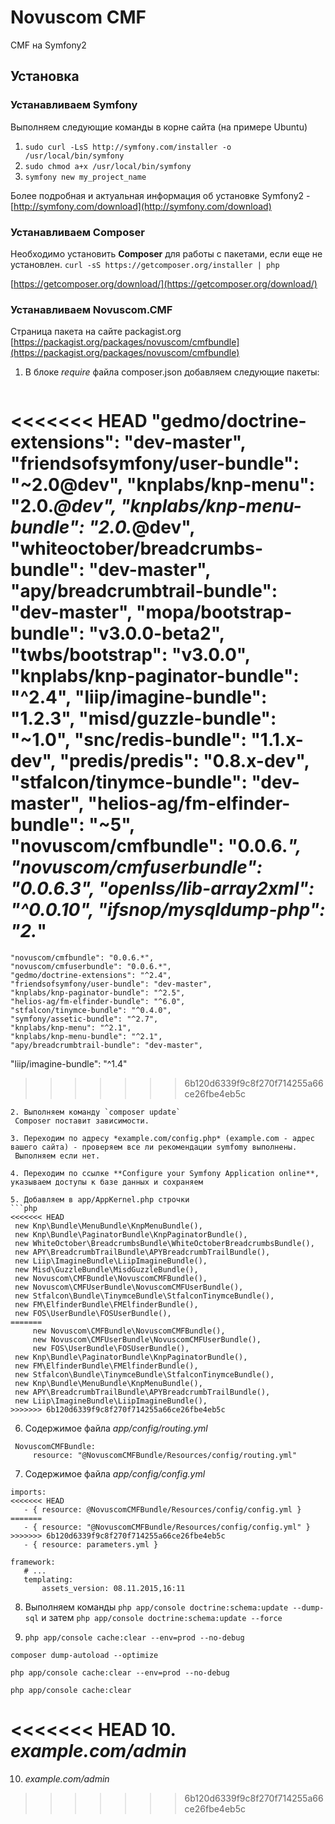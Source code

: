 # Novuscom CMF #

CMF на Symfony2

## Установка ##

### Устанавливаем Symfony ###

Выполняем следующие команды в корне сайта (на примере Ubuntu)

1. `sudo curl -LsS http://symfony.com/installer -o /usr/local/bin/symfony`
2. `sudo chmod a+x /usr/local/bin/symfony`
3. `symfony new my_project_name`

Более подробная и актуальная информация об установке Symfony2 - [http://symfony.com/download](http://symfony.com/download)

### Устанавливаем Composer ###

Необходимо установить **Composer** для работы с пакетами, если еще не установлен.
`curl -sS https://getcomposer.org/installer | php`

[https://getcomposer.org/download/](https://getcomposer.org/download/)

### Устанавливаем Novuscom.CMF ###

Страница пакета на сайте packagist.org [https://packagist.org/packages/novuscom/cmfbundle](https://packagist.org/packages/novuscom/cmfbundle)

1. В блоке *require* файла composer.json добавляем следующие пакеты:
   ```json

<<<<<<< HEAD
    "gedmo/doctrine-extensions": "dev-master",
    "friendsofsymfony/user-bundle": "~2.0@dev",
    "knplabs/knp-menu": "2.0.*@dev",
    "knplabs/knp-menu-bundle": "2.0.*@dev",
    "whiteoctober/breadcrumbs-bundle": "dev-master",
    "apy/breadcrumbtrail-bundle": "dev-master",
    "mopa/bootstrap-bundle": "v3.0.0-beta2",
    "twbs/bootstrap": "v3.0.0",
    "knplabs/knp-paginator-bundle": "^2.4",
    "liip/imagine-bundle": "1.2.3",
    "misd/guzzle-bundle": "~1.0",
    "snc/redis-bundle": "1.1.x-dev",
    "predis/predis": "0.8.x-dev",
    "stfalcon/tinymce-bundle": "dev-master",
    "helios-ag/fm-elfinder-bundle": "~5",
    "novuscom/cmfbundle": "0.0.6.*",
    "novuscom/cmfuserbundle": "0.0.6.3",
    "openlss/lib-array2xml": "^0.0.10",
    "ifsnop/mysqldump-php": "2.*"
=======
	"novuscom/cmfbundle": "0.0.6.*",
	"novuscom/cmfuserbundle": "0.0.6.*",
	"gedmo/doctrine-extensions": "^2.4",
	"friendsofsymfony/user-bundle": "dev-master",
	"knplabs/knp-paginator-bundle": "^2.5",
	"helios-ag/fm-elfinder-bundle": "^6.0",
	"stfalcon/tinymce-bundle": "^0.4.0",
	"symfony/assetic-bundle": "^2.7",
	"knplabs/knp-menu": "^2.1",
	"knplabs/knp-menu-bundle": "^2.1",
	"apy/breadcrumbtrail-bundle": "dev-master",
   "liip/imagine-bundle": "^1.4"
>>>>>>> 6b120d6339f9c8f270f714255a66ce26fbe4eb5c

   ```
2. Выполняем команду `composer update`
    Composer поставит зависимости. 

3. Переходим по адресу *example.com/config.php* (example.com - адрес вашего сайта) - проверяем все ли рекомендации symfomy выполнены.
    Выполняем если нет.

4. Переходим по ссылке **Configure your Symfony Application online**, указываем доступы к базе данных и сохраняем

5. Добавляем в app/AppKernel.php строчки
 ```php
<<<<<<< HEAD
    new Knp\Bundle\MenuBundle\KnpMenuBundle(),
    new Knp\Bundle\PaginatorBundle\KnpPaginatorBundle(),
    new WhiteOctober\BreadcrumbsBundle\WhiteOctoberBreadcrumbsBundle(),
    new APY\BreadcrumbTrailBundle\APYBreadcrumbTrailBundle(),
    new Liip\ImagineBundle\LiipImagineBundle(),
    new Misd\GuzzleBundle\MisdGuzzleBundle(),
    new Novuscom\CMFBundle\NovuscomCMFBundle(),
    new Novuscom\CMFUserBundle\NovuscomCMFUserBundle(),
    new Stfalcon\Bundle\TinymceBundle\StfalconTinymceBundle(),
    new FM\ElfinderBundle\FMElfinderBundle(),
    new FOS\UserBundle\FOSUserBundle(),
=======
        new Novuscom\CMFBundle\NovuscomCMFBundle(),
        new Novuscom\CMFUserBundle\NovuscomCMFUserBundle(),
        new FOS\UserBundle\FOSUserBundle(),
	new Knp\Bundle\PaginatorBundle\KnpPaginatorBundle(),
	new FM\ElfinderBundle\FMElfinderBundle(),
	new Stfalcon\Bundle\TinymceBundle\StfalconTinymceBundle(),
	new Knp\Bundle\MenuBundle\KnpMenuBundle(),
	new APY\BreadcrumbTrailBundle\APYBreadcrumbTrailBundle(),
	new Liip\ImagineBundle\LiipImagineBundle(),
>>>>>>> 6b120d6339f9c8f270f714255a66ce26fbe4eb5c
 ```

6. Содержимое файла *app/config/routing.yml*
 ```
  NovuscomCMFBundle:
      resource: "@NovuscomCMFBundle/Resources/config/routing.yml"
 ```
7. Содержимое файла *app/config/config.yml*
 ```
 imports:
<<<<<<< HEAD
    - { resource: @NovuscomCMFBundle/Resources/config/config.yml }
=======
    - { resource: "@NovuscomCMFBundle/Resources/config/config.yml" }
>>>>>>> 6b120d6339f9c8f270f714255a66ce26fbe4eb5c
    - { resource: parameters.yml }

framework:
    # ...
    templating:
        assets_version: 08.11.2015,16:11
 ```
 
8. Выполняем команды `php app/console doctrine:schema:update --dump-sql` и затем `php app/console doctrine:schema:update --force`

9. `php app/console cache:clear --env=prod --no-debug`

 `composer dump-autoload --optimize`

 `php app/console cache:clear --env=prod --no-debug`

 `php app/console cache:clear`

<<<<<<< HEAD
10. *example.com/admin*
=======
10. *example.com/admin*
>>>>>>> 6b120d6339f9c8f270f714255a66ce26fbe4eb5c
